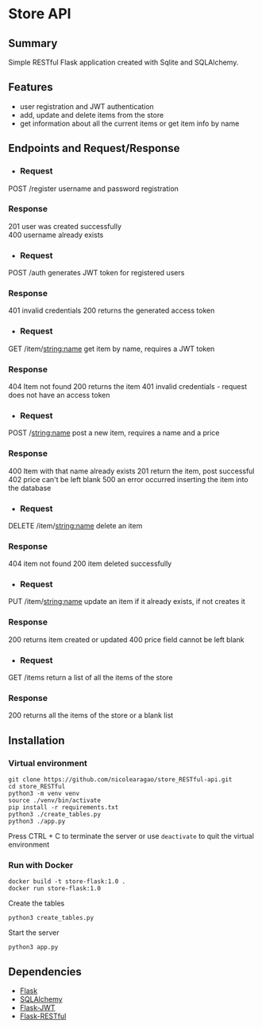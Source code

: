 # Store API

## Summary
Simple RESTful Flask application created with Sqlite and SQLAlchemy.

## Features

- user registration and JWT authentication
- add, update and delete items from the store
- get information about all the current items or get item info by name 

## Endpoints and Request/Response

- ### Request
POST  /register  username and password registration 
  ### Response 
201 user was created successfully<br/>
400 username already exists

- ### Request 
POST /auth generates JWT token for registered users
  ### Response
401 invalid credentials 
200 returns the generated access token 

- ### Request 
GET /item/<string:name> get item by name, requires a JWT token 
  ### Response
404 Item not found
200 returns the item
401 invalid credentials - request does not have an access token 

- ### Request 
POST /<string:name> post a new item, requires a name and a price 
  ### Response
400 Item with that name already exists
201 return the item, post successful
402 price can't be left blank 
500 an error occurred inserting the item into the database

- ### Request 
DELETE /item/<string:name> delete an item 
  ### Response
404 item not found 
200 item deleted successfully

- ### Request 
PUT /item/<string:name> update an item if it already exists, if not creates it 
  ### Response
200 returns item created or updated 
400 price field cannot be left blank 

- ### Request 
GET /items return a list of all the items of the store 
  ### Response
200 returns all the items of the store or a blank list 


## Installation

### Virtual environment
```
git clone https://github.com/nicolearagao/store_RESTful-api.git
cd store_RESTful
python3 -m venv venv
source ./venv/bin/activate
pip install -r requirements.txt
python3 ./create_tables.py
python3 ./app.py
```
Press CTRL + C to terminate the server or use ``` deactivate ``` to quit the virtual environment

### Run with Docker

```
docker build -t store-flask:1.0 .
docker run store-flask:1.0
```
Create the tables
```
python3 create_tables.py

```
Start the server

```
python3 app.py

```

## Dependencies

- [Flask](https://github.com/pallets/flask)
- [SQLAlchemy](https://github.com/zzzeek/sqlalchemy)
- [Flask-JWT](https://github.com/mattupstate/flask-jwt)
- [Flask-RESTful](https://github.com/flask-restful/flask-restful)







